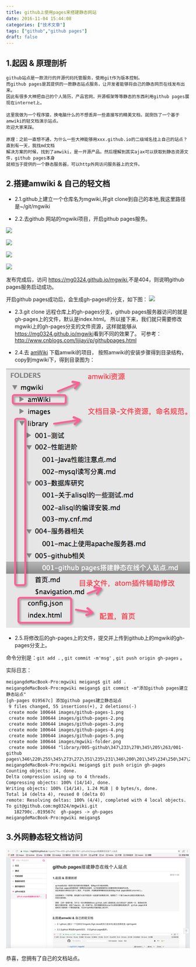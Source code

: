 ```yaml
---
title: github上使用pages来搭建静态网站
date: 2016-11-04 15:44:08
categories: ["技术文章"]
tags: ["github","github pages"]
draft: false
---
```


## 1.起因 & 原理剖析

	github站点是一款流行的开源代码托管服务，使用git作为版本控制。
	而github pages是其提供的一款静态站点服务，让开发者能够将自己的静态网页在线发布出来。
	因此有很多大神把自己的个人简历，产品官网，开源框架等等静态的东西利用github pages展现在internet上。

	这里我做为一个程序猿，换电脑什么的不想丢弃一些直接写的精美文档，就捯饬了一个基于amwiki的轻文档演示站点。
	欢迎大家来踩。

	原理：之前一直想不通，为什么一些大神能够用xxx.github.io的二级域名挂上自己的站点？直到有一天，我找md文档
	解决方案的时候，找到了amwiki，是一开源产品。然后理解到其实ajax可以获取到静态资源文件，github pages本身
	就相当于提供的一个静态服务器，可以http外网访问服务器上的文件。

## 2.搭建amwiki & 自己的轻文档

* 2.1.github上建立一个仓库名为mgwiki,并git clone到自己的本地,我这里路径是~/git/mgwiki

* 2.2.去github 网站的mgwiki项目，开启github pages服务。

![](http://blog.meiflower.top/images/github-pages-1.png)

![](http://blog.meiflower.top/images/github-pages-2.png)

![](http://blog.meiflower.top/images/github-pages-3.png)

![](http://blog.meiflower.top/images/github-pages-4.png)

发布完成后，访问 <a href="https://mg0324.github.io/mgwiki" target="_blank">https://mg0324.github.io/mgwiki</a>,不是404，则说明github pages服务启动成功。

开启github pages成功后，会生成gh-pages的分支，如下图：
![](http://blog.meiflower.top/images/github-pages-5.png)

* 2.3.git clone 远程仓库上的gh-pages分支，github pages服务器访问的就是gh-pages上的文件，默认是index.html。
所以接下来，我们就只需要修改mgwiki上的gh-pages分支的文件资源，这样就能够从<a href="https://mg0324.github.io/mgwiki" target="_blank">https://mg0324.github.io/mgwiki</a>看到不同的效果了。
可参考：<a href="http://www.cnblogs.com/lijiayi/p/githubpages.html" target="_blank">http://www.cnblogs.com/lijiayi/p/githubpages.html</a>

* 2.4.去 <a href="https://github.com/TevinLi/amWiki" target="_blank">amWiki</a> 下载amwiki的项目，
按照amwiki的安装步骤得到目录结构，copy到mgwiki下，得到目录图为：

![](/mb/images/mgwiki-folder.png)

* 2.5.将修改后的gh-pages上的文件，提交并上传到github上的mgwiki的gh-pages分支上。

命令分别是：`git add .` , `git commit -m'msg'` , `git push origin gh-pages` 。

实际日志：


	meigangdeMacBook-Pro:mgwiki meigang$ git add .
	meigangdeMacBook-Pro:mgwiki meigang$ git commit -m"添加github pages建立静态站点"
	[gh-pages 019567c] 添加github pages建立静态站点
	 9 files changed, 55 insertions(+), 2 deletions(-)
	 create mode 100644 images/github-pages-1.png
	 create mode 100644 images/github-pages-2.png
	 create mode 100644 images/github-pages-3.png
	 create mode 100644 images/github-pages-4.png
	 create mode 100644 images/github-pages-5.png
	 create mode 100644 images/mgwiki-folder.png
	 create mode 100644 "library/005-github\347\233\270\345\205\263/001-github pages\346\220\255\345\273\272\351\235\231\346\200\201\345\234\250\347\272\277\344\270\252\344\272\272\347\253\231\347\202\271.md"
	meigangdeMacBook-Pro:mgwiki meigang$ git push origin gh-pages
	Counting objects: 14, done.
	Delta compression using up to 4 threads.
	Compressing objects: 100% (14/14), done.
	Writing objects: 100% (14/14), 1.24 MiB | 0 bytes/s, done.
	Total 14 (delta 4), reused 0 (delta 0)
	remote: Resolving deltas: 100% (4/4), completed with 4 local objects.
	To git@github.com:mg0324/mgwiki.git
	   182790c..019567c  gh-pages -> gh-pages
	meigangdeMacBook-Pro:mgwiki meigang$ 

## 3.外网静态轻文档访问

![](/mb/images/github-pages-6.png)

恭喜，您拥有了自己的文档站点。
